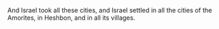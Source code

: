 And Israel took all these cities, and Israel settled in all the cities of the Amorites, in Heshbon, and in all its villages.
